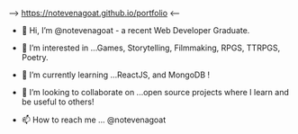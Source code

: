  --> https://notevenagoat.github.io/portfolio <--

- 👋 Hi, I’m @notevenagoat - a recent Web Developer Graduate.  
 
- 👀 I’m interested in ...Games, Storytelling, Filmmaking, RPGS, TTRPGS, Poetry.
- 🌱 I’m currently learning ...ReactJS, and MongoDB !
- 💞️ I’m looking to collaborate on ...open source projects where I learn and be useful to others!
- 📫 How to reach me ... @notevenagoat 

<!---
notevenagoat/notevenagoat is a ✨ special ✨ repository because its `README.md` (this file) appears on your GitHub profile.
You can click the Preview link to take a look at your changes.
--->
